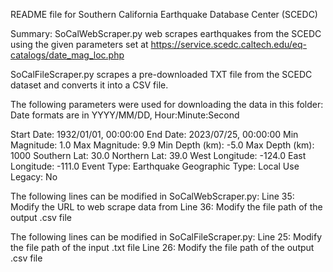 README file for Southern California Earthquake Database Center (SCEDC)

Summary:
SoCalWebScraper.py web scrapes earthquakes from the SCEDC using the given
parameters set at https://service.scedc.caltech.edu/eq-catalogs/date_mag_loc.php

SoCalFileScraper.py scrapes a pre-downloaded TXT file from the SCEDC dataset
and converts it into a CSV file.

The following parameters were used for downloading the data in this folder:
Date formats are in YYYY/MM/DD, Hour:Minute:Second

Start Date:          1932/01/01, 00:00:00
End Date:            2023/07/25, 00:00:00
Min Magnitude:       1.0
Max Magnitude:       9.9
Min Depth (km):      -5.0
Max Depth (km):      1000
Southern Lat:        30.0
Northern Lat:        39.0
West Longitude:      -124.0
East Longitude:      -111.0
Event Type:          Earthquake
Geographic Type:     Local
Use Legacy:          No

The following lines can be modified in SoCalWebScraper.py:
Line 35:        Modify the URL to web scrape data from
Line 36:        Modify the file path of the output .csv file

The following lines can be modified in SoCalFileScraper.py:
Line 25:        Modify the file path of the input .txt file
Line 26:        Modify the file path of the output .csv file